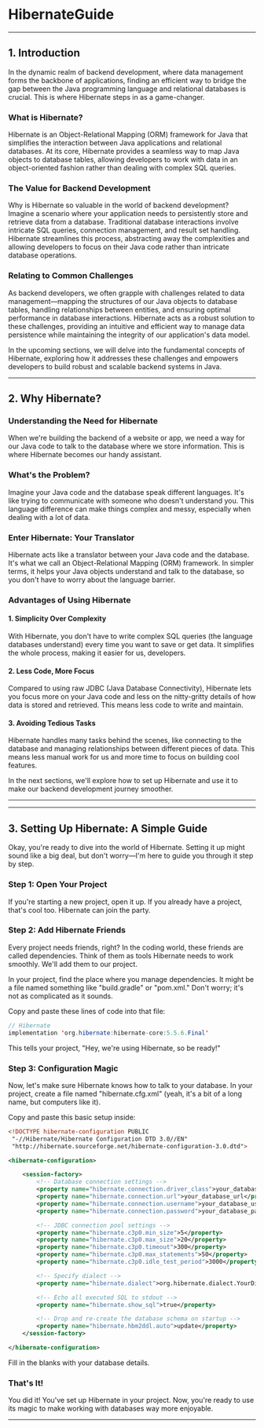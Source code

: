 # HibernateGuide

---

## 1. Introduction

In the dynamic realm of backend development, where data management forms the backbone of applications, finding an efficient way to bridge the gap between the Java programming language and relational databases is crucial. This is where Hibernate steps in as a game-changer.

### What is Hibernate?

Hibernate is an Object-Relational Mapping (ORM) framework for Java that simplifies the interaction between Java applications and relational databases. At its core, Hibernate provides a seamless way to map Java objects to database tables, allowing developers to work with data in an object-oriented fashion rather than dealing with complex SQL queries.

### The Value for Backend Development

Why is Hibernate so valuable in the world of backend development? Imagine a scenario where your application needs to persistently store and retrieve data from a database. Traditional database interactions involve intricate SQL queries, connection management, and result set handling. Hibernate streamlines this process, abstracting away the complexities and allowing developers to focus on their Java code rather than intricate database operations.

### Relating to Common Challenges

As backend developers, we often grapple with challenges related to data management—mapping the structures of our Java objects to database tables, handling relationships between entities, and ensuring optimal performance in database interactions. Hibernate acts as a robust solution to these challenges, providing an intuitive and efficient way to manage data persistence while maintaining the integrity of our application's data model.

In the upcoming sections, we will delve into the fundamental concepts of Hibernate, exploring how it addresses these challenges and empowers developers to build robust and scalable backend systems in Java.

---


## 2. Why Hibernate?

### Understanding the Need for Hibernate

When we're building the backend of a website or app, we need a way for our Java code to talk to the database where we store information. This is where Hibernate becomes our handy assistant.

### What's the Problem?

Imagine your Java code and the database speak different languages. It's like trying to communicate with someone who doesn't understand you. This language difference can make things complex and messy, especially when dealing with a lot of data.

### Enter Hibernate: Your Translator

Hibernate acts like a translator between your Java code and the database. It's what we call an Object-Relational Mapping (ORM) framework. In simpler terms, it helps your Java objects understand and talk to the database, so you don't have to worry about the language barrier.

### Advantages of Using Hibernate

#### 1. **Simplicity Over Complexity**

   With Hibernate, you don't have to write complex SQL queries (the language databases understand) every time you want to save or get data. It simplifies the whole process, making it easier for us, developers.

#### 2. **Less Code, More Focus**

   Compared to using raw JDBC (Java Database Connectivity), Hibernate lets you focus more on your Java code and less on the nitty-gritty details of how data is stored and retrieved. This means less code to write and maintain.

#### 3. **Avoiding Tedious Tasks**

   Hibernate handles many tasks behind the scenes, like connecting to the database and managing relationships between different pieces of data. This means less manual work for us and more time to focus on building cool features.

In the next sections, we'll explore how to set up Hibernate and use it to make our backend development journey smoother.

---

---

## 3. Setting Up Hibernate: A Simple Guide

Okay, you're ready to dive into the world of Hibernate. Setting it up might sound like a big deal, but don't worry—I'm here to guide you through it step by step.

### Step 1: Open Your Project

If you're starting a new project, open it up. If you already have a project, that's cool too. Hibernate can join the party.

### Step 2: Add Hibernate Friends

Every project needs friends, right? In the coding world, these friends are called dependencies. Think of them as tools Hibernate needs to work smoothly. We'll add them to our project.

In your project, find the place where you manage dependencies. It might be a file named something like "build.gradle" or "pom.xml." Don't worry; it's not as complicated as it sounds.

Copy and paste these lines of code into that file:

```java
// Hibernate
implementation 'org.hibernate:hibernate-core:5.5.6.Final'
```

This tells your project, "Hey, we're using Hibernate, so be ready!"

### Step 3: Configuration Magic

Now, let's make sure Hibernate knows how to talk to your database. In your project, create a file named "hibernate.cfg.xml" (yeah, it's a bit of a long name, but computers like it).

Copy and paste this basic setup inside:

```xml
<!DOCTYPE hibernate-configuration PUBLIC
 "-//Hibernate/Hibernate Configuration DTD 3.0//EN"
 "http://hibernate.sourceforge.net/hibernate-configuration-3.0.dtd">

<hibernate-configuration>

    <session-factory>
        <!-- Database connection settings -->
        <property name="hibernate.connection.driver_class">your_database_driver</property>
        <property name="hibernate.connection.url">your_database_url</property>
        <property name="hibernate.connection.username">your_database_username</property>
        <property name="hibernate.connection.password">your_database_password</property>

        <!-- JDBC connection pool settings -->
        <property name="hibernate.c3p0.min_size">5</property>
        <property name="hibernate.c3p0.max_size">20</property>
        <property name="hibernate.c3p0.timeout">300</property>
        <property name="hibernate.c3p0.max_statements">50</property>
        <property name="hibernate.c3p0.idle_test_period">3000</property>

        <!-- Specify dialect -->
        <property name="hibernate.dialect">org.hibernate.dialect.YourDialect</property>

        <!-- Echo all executed SQL to stdout -->
        <property name="hibernate.show_sql">true</property>

        <!-- Drop and re-create the database schema on startup -->
        <property name="hibernate.hbm2ddl.auto">update</property>
    </session-factory>

</hibernate-configuration>
```

Fill in the blanks with your database details.

### That's It!

You did it! You've set up Hibernate in your project. Now, you're ready to use its magic to make working with databases way more enjoyable.

---

